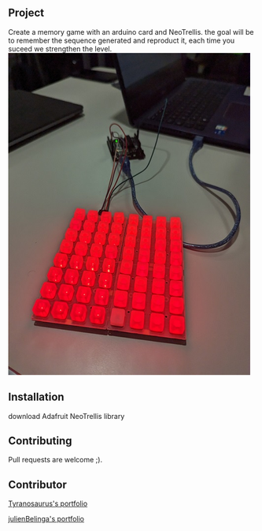 ## Project

Create a memory game with an arduino card and NeoTrellis. the goal will be to remember the sequence generated and
reproduct it, each time you suceed we strengthen the level.
![image](image.jpg)


## Installation

download Adafruit NeoTrellis library

## Contributing

Pull requests are welcome ;).

## Contributor

[Tyranosaurus's portfolio](tyrano-folio.vercel.app)


[julienBelinga's portfolio](julien-belinga.fr)
